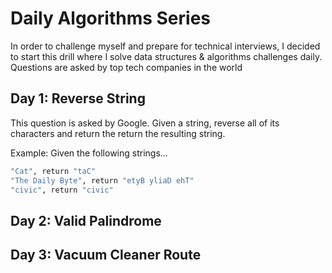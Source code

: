 # Daily Algorithms Series
In order to challenge myself and prepare for technical interviews, I decided to start this drill where I solve data structures & algorithms challenges daily. Questions are asked by top tech companies in the world

## Day 1: Reverse String
This question is asked by Google. Given a string, reverse all of its characters and return the return the resulting string.

Example: Given the following strings...
```bash
"Cat", return "taC"
"The Daily Byte", return "etyB yliaD ehT"
"civic", return "civic"
```

## Day 2: Valid Palindrome
## Day 3: Vacuum Cleaner Route
